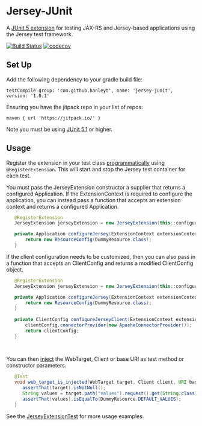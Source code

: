 # Jersey-JUnit
A [JUnit 5 extension](https://junit.org/junit5/docs/current/user-guide/#extensions) for testing JAX-RS and Jersey-based applications using the Jersey test framework.

[![Build Status](https://travis-ci.org/hanleyt/jersey-junit.svg?branch=master)](https://travis-ci.org/hanleyt/jersey-junit)
[![codecov](https://codecov.io/gh/hanleyt/jersey-junit/branch/master/graph/badge.svg)](https://codecov.io/gh/hanleyt/jersey-junit)

Set Up
-----
Add the following dependency to your gradle build file:

```testCompile group: 'com.github.hanleyt', name: 'jersey-junit', version: '1.0.1'```

Ensuring you have the jitpack repo in your list of repos:

```maven { url 'https://jitpack.io/' }```

Note you must be using [JUnit 5.1](https://junit.org/junit5/docs/current/release-notes/index.html#release-notes-5.1.0) or higher.

Usage
------

Register the extension in your test class [programmatically](https://junit.org/junit5/docs/current/user-guide/#extensions-registration-programmatic) using `@RegisterExtension`. This will start and stop the Jersey test container for each test.

You must pass the JerseyExtension constructor a supplier that returns a configured Application. 
If the ExtensionContext is required to configure the application, you can instead pass a function that accepts an extension context and returns a configured Application.

 ```java
    @RegisterExtension
    JerseyExtension jerseyExtension = new JerseyExtension(this::configureJersey);

    private Application configureJersey(ExtensionContext extensionContext) {
        return new ResourceConfig(DummyResource.class);
    }
 ```

If the client configuration needs to be customized, then you can also pass in a function that accepts an ClientConfig and returns a modified ClientConfig object.

 ```java
    @RegisterExtension
    JerseyExtension jerseyExtension = new JerseyExtension(this::configureJersey, this::configureJerseyClient);

    private Application configureJersey(ExtensionContext extensionContext) {
        return new ResourceConfig(DummyResource.class);
    }
    
    private ClientConfig configureJerseyClient(ExtensionContext extensionContext, ClientConfig clientConfig) {
		clientConfig.connectorProvider(new ApacheConnectorProvider());
		return clientConfig;
	}
	
    
 ```

 
 You can then [inject](https://junit.org/junit5/docs/current/user-guide/#writing-tests-dependency-injection) the WebTarget, Client or base URI as test method or constructor parameters.
 
  ```java
     @Test
     void web_target_is_injected(WebTarget target, Client client, URI baseUri) {
        assertThat(target).isNotNull();
        String values = target.path("values").request().get(String.class);
        assertThat(values).isEqualTo(DummyResource.DEFAULT_VALUES);
     }
  ```
  
  See the [JerseyExtensionTest](https://github.com/hanleyt/jersey-junit/blob/master/src/test/java/com/github/hanleyt/JerseyExtensionTest.java) for more usage examples.
